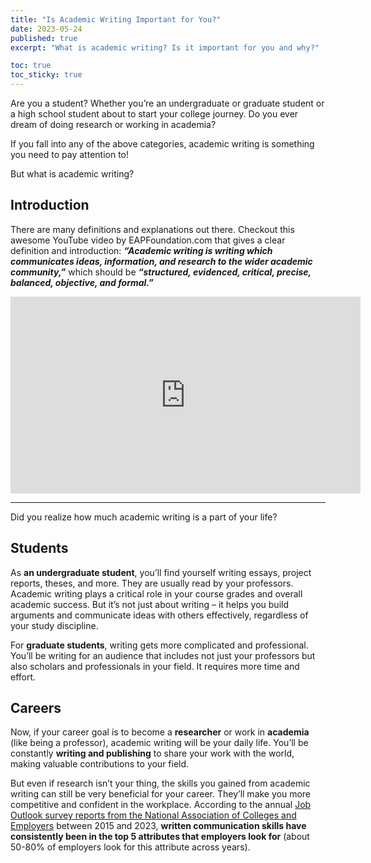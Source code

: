 ```yaml
---
title: "Is Academic Writing Important for You?"
date: 2023-05-24
published: true
excerpt: "What is academic writing? Is it important for you and why?"

toc: true
toc_sticky: true
---
```


Are you a student? Whether you’re an undergraduate or graduate student or a high school student about to start your college journey. Do you ever dream of doing research or working in academia?

If you fall into any of the above categories, academic writing is something you need to pay attention to!

But what is academic writing? 

## Introduction

There are many definitions and explanations out there. Checkout this awesome YouTube video by EAPFoundation.com that gives a clear definition and introduction: ***“Academic writing is writing which communicates ideas, information, and research to the wider academic community,”*** which should be ***“structured, evidenced, critical, precise, balanced, objective, and formal.”***

<iframe width="560" height="315" src="https://www.youtube.com/embed/Cq4J8bPBcck" title="YouTube video player" frameborder="0" allow="accelerometer; autoplay; clipboard-write; encrypted-media; gyroscope; picture-in-picture; web-share" allowfullscreen></iframe>

---

Did you realize how much academic writing is a part of your life?

## Students

As **an undergraduate student**, you’ll find yourself writing essays, project reports, theses, and more. They are usually read by your professors. Academic writing plays a critical role in your course grades and overall academic success. But it’s not just about writing – it helps you build arguments and communicate ideas with others effectively, regardless of your study discipline.

For **graduate students**, writing gets more complicated and professional. You’ll be writing for an audience that includes not just your professors but also scholars and professionals in your field. It requires more time and effort.

## Careers

Now, if your career goal is to become a **researcher** or work in **academia** (like being a professor), academic writing will be your daily life. You’ll be constantly **writing and publishing** to share your work with the world, making valuable contributions to your field.

But even if research isn’t your thing, the skills you gained from academic writing can still be very beneficial for your career. They’ll make you more competitive and confident in the workplace. According to the annual <a href="https://www.naceweb.org/about-us/press/employers-seek-key-attributes-on-college-grads-resumes-as-their-focus-on-gpa-wanes/">Job Outlook survey reports from the National Association of Colleges and Employers</a> between 2015 and 2023, **written communication skills have consistently been in the top 5 attributes that employers look for** (about 50-80% of employers look for this attribute across years).

